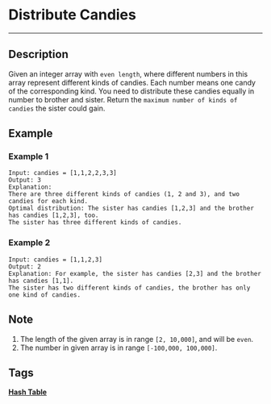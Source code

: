 # Distribute Candies
-----
## Description
Given an integer array with ```even length```, where different numbers in this array represent different kinds of candies. Each number means one candy of the corresponding kind. You need to distribute these candies equally in number to brother and sister. Return the ```maximum number of kinds of candies``` the sister could gain.

## Example
### Example 1
```
Input: candies = [1,1,2,2,3,3]
Output: 3
Explanation:
There are three different kinds of candies (1, 2 and 3), and two candies for each kind.
Optimal distribution: The sister has candies [1,2,3] and the brother has candies [1,2,3], too. 
The sister has three different kinds of candies. 
```

### Example 2
```
Input: candies = [1,1,2,3]
Output: 2
Explanation: For example, the sister has candies [2,3] and the brother has candies [1,1]. 
The sister has two different kinds of candies, the brother has only one kind of candies. 
```

## Note
1. The length of the given array is in range ```[2, 10,000]```, and will be ```even```.
2. The number in given array is in range ```[-100,000, 100,000]```.

## Tags
**[Hash Table](https://leetcode.com/tag/hash-table)**
